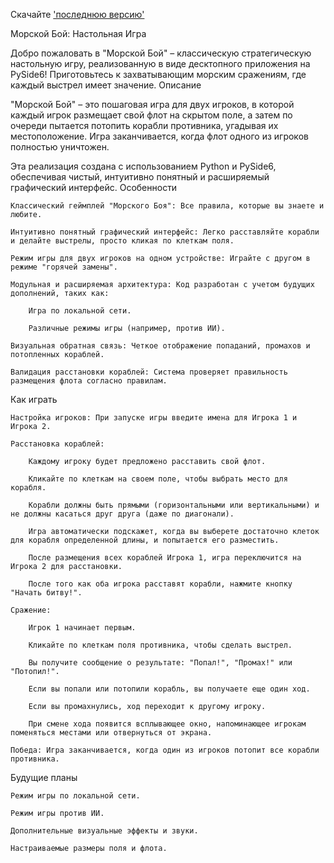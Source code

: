 Скачайте ['последнюю версию'](https://github.com/HAJEMET-chan/battleships/releases/tag/v1.0.0)

Морской Бой: Настольная Игра

Добро пожаловать в "Морской Бой" – классическую стратегическую настольную игру, реализованную в виде десктопного приложения на PySide6! Приготовьтесь к захватывающим морским сражениям, где каждый выстрел имеет значение.
Описание

"Морской Бой" – это пошаговая игра для двух игроков, в которой каждый игрок размещает свой флот на скрытом поле, а затем по очереди пытается потопить корабли противника, угадывая их местоположение. Игра заканчивается, когда флот одного из игроков полностью уничтожен.

Эта реализация создана с использованием Python и PySide6, обеспечивая чистый, интуитивно понятный и расширяемый графический интерфейс.
Особенности

    Классический геймплей "Морского Боя": Все правила, которые вы знаете и любите.

    Интуитивно понятный графический интерфейс: Легко расставляйте корабли и делайте выстрелы, просто кликая по клеткам поля.

    Режим игры для двух игроков на одном устройстве: Играйте с другом в режиме "горячей замены".

    Модульная и расширяемая архитектура: Код разработан с учетом будущих дополнений, таких как:

        Игра по локальной сети.

        Различные режимы игры (например, против ИИ).

    Визуальная обратная связь: Четкое отображение попаданий, промахов и потопленных кораблей.

    Валидация расстановки кораблей: Система проверяет правильность размещения флота согласно правилам.

Как играть

    Настройка игроков: При запуске игры введите имена для Игрока 1 и Игрока 2.

    Расстановка кораблей:

        Каждому игроку будет предложено расставить свой флот.

        Кликайте по клеткам на своем поле, чтобы выбрать место для корабля.

        Корабли должны быть прямыми (горизонтальными или вертикальными) и не должны касаться друг друга (даже по диагонали).

        Игра автоматически подскажет, когда вы выберете достаточно клеток для корабля определенной длины, и попытается его разместить.

        После размещения всех кораблей Игрока 1, игра переключится на Игрока 2 для расстановки.

        После того как оба игрока расставят корабли, нажмите кнопку "Начать битву!".

    Сражение:

        Игрок 1 начинает первым.

        Кликайте по клеткам поля противника, чтобы сделать выстрел.

        Вы получите сообщение о результате: "Попал!", "Промах!" или "Потопил!".

        Если вы попали или потопили корабль, вы получаете еще один ход.

        Если вы промахнулись, ход переходит к другому игроку.

        При смене хода появится всплывающее окно, напоминающее игрокам поменяться местами или отвернуться от экрана.

    Победа: Игра заканчивается, когда один из игроков потопит все корабли противника.

Будущие планы

    Режим игры по локальной сети.

    Режим игры против ИИ.

    Дополнительные визуальные эффекты и звуки.

    Настраиваемые размеры поля и флота.